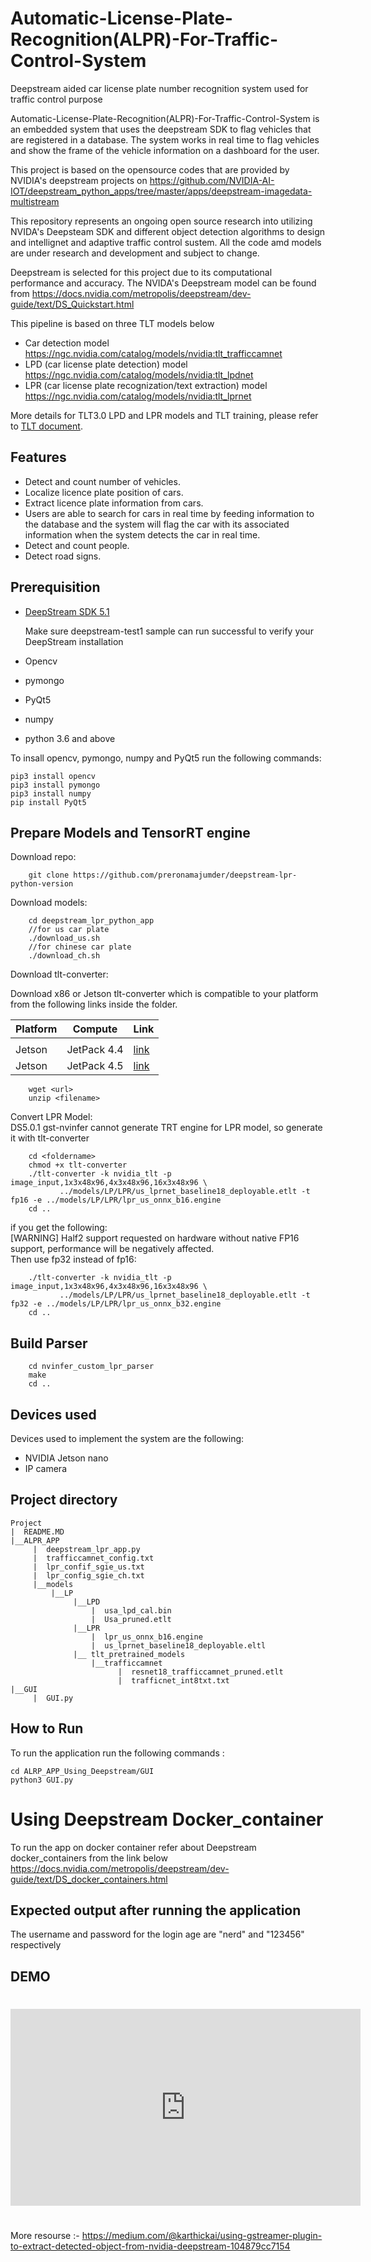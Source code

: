 # Automatic-License-Plate-Recognition(ALPR)-For-Traffic-Control-System

Deepstream aided car license plate number recognition system used for traffic control purpose

Automatic-License-Plate-Recognition(ALPR)-For-Traffic-Control-System is an embedded system that uses the deepstream SDK to flag vehicles that are registered in a database. The system works in real time to flag vehicles and show the frame of the vehicle information on a dashboard for the user.

This project is based on the opensource codes that are provided by NVIDIA's deepstream projects on https://github.com/NVIDIA-AI-IOT/deepstream_python_apps/tree/master/apps/deepstream-imagedata-multistream

This repository represents an ongoing open source research into utilizing NVIDA's Deepsteam SDK and different object detection algorithms to design and intellignet and adaptive traffic control sustem. All the code amd models are under research and development and subject to change.

Deepstream is selected for this project due to its computational performance and accuracy. The NVIDA's Deepstream model can be found from https://docs.nvidia.com/metropolis/deepstream/dev-guide/text/DS_Quickstart.html

This pipeline is based on three TLT models below

- Car detection model https://ngc.nvidia.com/catalog/models/nvidia:tlt_trafficcamnet
- LPD (car license plate detection) model https://ngc.nvidia.com/catalog/models/nvidia:tlt_lpdnet
- LPR (car license plate recognization/text extraction) model https://ngc.nvidia.com/catalog/models/nvidia:tlt_lprnet

More details for TLT3.0 LPD and LPR models and TLT training, please refer to [TLT document](https://docs.nvidia.com/metropolis/TLT/tlt-getting-started-guide/).

## Features

- Detect and count number of vehicles.
- Localize licence plate position of cars.
- Extract licence plate information from cars.
- Users are able to search for cars in real time by feeding information to the database and the system will flag the car with its associated information when the system detects the car in real time.
- Detect and count people.
- Detect road signs.

## Prerequisition

- [DeepStream SDK 5.1](https://developer.nvidia.com/deepstream-getting-started)

  Make sure deepstream-test1 sample can run successful to verify your DeepStream installation

- Opencv
- pymongo
- PyQt5
- numpy
- python 3.6 and above

To insall opencv, pymongo, numpy and PyQt5 run the following commands:

```
pip3 install opencv
pip3 install pymongo
pip3 install numpy
pip install PyQt5
```

## Prepare Models and TensorRT engine

Download repo:

```
    git clone https://github.com/preronamajumder/deepstream-lpr-python-version
```

Download models:

```
    cd deepstream_lpr_python_app
    //for us car plate
    ./download_us.sh
    //for chinese car plate
    ./download_ch.sh
```

Download tlt-converter:

Download x86 or Jetson tlt-converter which is compatible to your platform from the following links inside the folder.

| Platform | Compute     | Link                                                    |
| -------- | ----------- | ------------------------------------------------------- |
|          |
| Jetson   | JetPack 4.4 | [link](https://developer.nvidia.com/cuda102-trt71-jp44) |
| Jetson   | JetPack 4.5 | [link](https://developer.nvidia.com/cuda102-trt71-jp45) |

```
    wget <url>
    unzip <filename>
```

Convert LPR Model:  
DS5.0.1 gst-nvinfer cannot generate TRT engine for LPR model, so generate it with tlt-converter

```
    cd <foldername>
    chmod +x tlt-converter
    ./tlt-converter -k nvidia_tlt -p image_input,1x3x48x96,4x3x48x96,16x3x48x96 \
           ../models/LP/LPR/us_lprnet_baseline18_deployable.etlt -t fp16 -e ../models/LP/LPR/lpr_us_onnx_b16.engine
    cd ..
```

if you get the following:  
[WARNING] Half2 support requested on hardware without native FP16 support, performance will be negatively affected.  
Then use fp32 instead of fp16:

```
    ./tlt-converter -k nvidia_tlt -p image_input,1x3x48x96,4x3x48x96,16x3x48x96 \
           ../models/LP/LPR/us_lprnet_baseline18_deployable.etlt -t fp32 -e ../models/LP/LPR/lpr_us_onnx_b32.engine
    cd ..
```

## Build Parser

```
    cd nvinfer_custom_lpr_parser
    make
    cd ..
```

## Devices used

Devices used to implement the system are the following:

- NVIDIA Jetson nano
- IP camera

## Project directory

```
Project
|  README.MD
|__ALPR_APP
     |  deepstream_lpr_app.py
     |  trafficcamnet_config.txt
     |  lpr_confif_sgie_us.txt
     |  lpr_config_sgie_ch.txt
     |__models
         |__LP
              |__LPD
                  |  usa_lpd_cal.bin
                  |  Usa_pruned.etlt
              |__LPR
                  |  lpr_us_onnx_b16.engine
                  |  us_lprnet_baseline18_deployable.eltl
              |__ tlt_pretrained_models
                  |__trafficcamnet
                        |  resnet18_trafficcamnet_pruned.etlt
                        |  trafficnet_int8txt.txt
|__GUI
     |  GUI.py

```

## How to Run

To run the application run the following commands :

```
cd ALRP_APP_Using_Deepstream/GUI
python3 GUI.py

```
# Using Deepstream  Docker_container
To run the app on docker container refer about Deepstream docker_containers from the link below 
<br>https://docs.nvidia.com/metropolis/deepstream/dev-guide/text/DS_docker_containers.html

## Expected output after running the application

The username and password for the login age are "nerd" and "123456" respectively
## DEMO
#
<iframe width="560" height="315" src="https://www.youtube.com/embed/Wiu7k70ORow" title="YouTube video player" frameborder="0" allow="accelerometer; autoplay; clipboard-write; encrypted-media; gyroscope; picture-in-picture" allowfullscreen></iframe>

#






More resourse :- https://medium.com/@karthickai/using-gstreamer-plugin-to-extract-detected-object-from-nvidia-deepstream-104879cc7154
